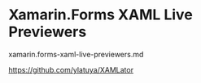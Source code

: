 # Xamarin.Forms XAML Live Previewers

xamarin.forms-xaml-live-previewers.md

https://github.com/ylatuya/XAMLator